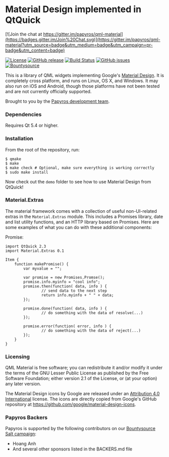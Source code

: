 Material Design implemented in QtQuick
======================================

[![Join the chat at https://gitter.im/papyros/qml-material](https://badges.gitter.im/Join%20Chat.svg)](https://gitter.im/papyros/qml-material?utm_source=badge&utm_medium=badge&utm_campaign=pr-badge&utm_content=badge)

[![License](https://img.shields.io/badge/license-LGPLv2.1%2B-blue.svg)](http://www.gnu.org/licenses/old-licenses/lgpl-2.1.html)
[![GitHub release](https://img.shields.io/github/release/papyros/qml-material.svg)](https://github.com/papyros/qml-material)
[![Build Status](https://travis-ci.org/papyros/qml-material.svg?branch=develop)](https://travis-ci.org/papyros/qml-material)
[![GitHub issues](https://img.shields.io/github/issues/papyros/qml-material.svg)](https://github.com/papyros/qml-material/issues)
[![Bountysource](https://img.shields.io/bountysource/team/papyros/activity.svg)](https://www.bountysource.com/teams/papyros)

This is a library of QML widgets implementing Google's [Material Design](https://www.google.com/design/spec). It is completely cross platform, and runs on Linux, OS X, and Windows. It may also run on iOS and Android, though those platforms have not been tested and are not currently officially supported.

Brought to you by the [Papyros development team](https://github.com/papyros/qml-material/graphs/contributors).

### Dependencies

Requires Qt 5.4 or higher.

### Installation

From the root of the repository, run:

    $ qmake
    $ make
    $ make check # Optional, make sure everything is working correctly
    $ sudo make install

Now check out the `demo` folder to see how to use Material Design from QtQuick!

### Material.Extras

The material framework comes with a collection of useful non-UI-related extras in the `Material.Extras` module. This includes a Promises library, date and list utility functions, and an HTTP library based on Promises. Here are some examples of what you can do with these additional components:

Promise:

    import QtQuick 2.3
    import Material.Extras 0.1

    Item {
        function makePromise() {
            var myvalue = "";

            var promise = new Promises.Promse();
            promise.info.myinfo = "cool info";
            promise.then(function( data, info ) {
                    // send data to the next step
                    return info.myinfo + " " + data;
            });

            promise.done(function( data, info ) {
                    // do something with the data of resolve(...)
            });

            promise.error(function( error, info ) {
                    // do something with the data of reject(...)
            });
        }
    }

### Licensing

QML Material is free software; you can redistribute it and/or modify it under the terms of the GNU Lesser Public License as published by the Free Software Foundation; either version 2.1 of the License, or (at your option) any later version.

The Material Design icons by Google are released under an [Attribution 4.0 International](http://creativecommons.org/licenses/by/4.0/) license. The icons are directly copied from Google's GitHub repository at https://github.com/google/material-design-icons.

### Papyros Backers

Papyros is supported by the following contributors on our [Bountysource Salt campaign](https://salt.bountysource.com/teams/papyros):

* Hoang Anh
* And several other sponsors listed in the BACKERS.md file
